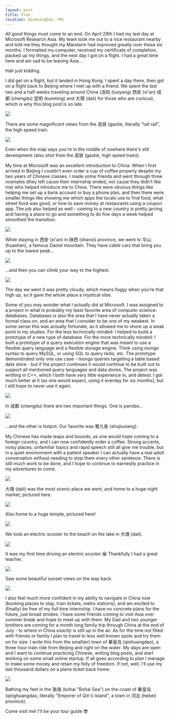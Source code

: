 ```yaml
---
layout: post
title: Free
location: QinHuangDao, PRC
---
```


All good things must come to an end. On April 29th I had my last day at Microsoft Research Asia. My team took me out to a nice restaurant nearby and told me they thought my Mandarin had improved greatly over these six months. I formatted my computer, received my certificate of completion, packed up my things, and the next day I got on a flight. I had a great time here and am sad to be leaving Asia...

Hah just kidding.

I did get on a flight, but it landed in Hong Kong. I spent a day there, then got on a flight back to Beijing where I met up with a friend. We spent the last two and a half weeks traveling around China (洛阳 (luoyang) 西安 (xi'an) 成都 (chengdu) 昆明 (kunming) and 大理 (dali) for those who are curious), which is why this blog post is so late.

<div class="post-image">
  <img src="/assets/free/gaotie_hills.jpg" />
  <p class="post-image-caption">There are some magnificent views from the 高铁 (gaotie, literally "tall rail", the high speed train.</p>
</div>

<div class="post-image">
  <img src="/assets/free/gaotie_city.jpg" />
  <p class="post-image-caption">Even when the map says you're in the middle of nowhere there's still development (also shot from the 高铁 (gaotie, high speed train))</p>
</div>

My time at Microsoft was an excellent introduction to China. When I first arrived in Beijing I couldn't even order a cup of coffee properly despite my two years of Chinese classes. I made some friends and went through three roomates (they left cause their internship ended, not cause they didn't like me) who helped introduce me to China. There were obvious things like helping me set up a bank account or buy a phone plan, and then there were smaller things like showing me which apps the locals use to find food, what street food was good, or how to save money at restaurants using a coupon app. The job also helped as well - coming to a new country is pretty jarring, and having a place to go and something to do five days a week helped smoothed the transition.


<div class="post-image post-image--split">
  <div class="split-image-group split-image-group--left">
    <img src="/assets/free/huashan_cable_car.jpg" />
    <p class="post-image-caption">
	  While staying in 西安 (xi'an) in 陕西 (shanxi) province, we went to 华山 (huashan), a famous Daoist mountain. They have cable cars that bring you up to the lowest peak...
    </p>
  </div>
  <div class="split-image-group split-image-group--right">
    <img src="/assets/free/huashan_climb.jpg" />
    <p class="post-image-caption">
      ...and then you can climb your way to the highest.
    </p>
  </div>
</div>

<div class="post-image">
  <img src="/assets/free/huashan_mist.jpg" />
  <p class="post-image-caption">The day we went it was pretty cloudy, which means foggy when you're that high up, so it gave the whole place a mystical vibe.</p>
</div>

Some of you may wonder what I actually did at Microsoft. I was assigned to a project in what is probably my least favorite area of computer science: databases. Databases is also the area that I have never actually taken a formal class on, and an area that I consider to be one of my weakest. In some sense this was actually fortunate, as it allowed me to shore up a weak point in my studies. For the less technically minded: I helped to build a prototype of a new type of database. For the more technically minded: I built a prototype of a query execution engine that was meant to use a flexible query language and a flexible storage engine. Think using mongo syntax to query MySQL, or using SQL to query redis, etc. The prototype demonstrated only one use case - mongo queries targeting a table based data store - but if the project continues it would continue to be built out to support all mentioned query languages and data stores. The project was writting in C++, which I both have very little experience in, and detest. I got much better at it (as one would expect, using it everday for six months), but I still hope to never use it again.

<div class="post-image">
  <img src="/assets/free/panda.jpg" />
  <p class="post-image-caption">In 成都 (chengdu) there are two important things. One is pandas...</p>
</div>

<div class="post-image">
  <img src="/assets/free/shujiuxiang.jpg" />
  <p class="post-image-caption">...and the other is hotpot. Our favorite was 蜀九香 (shujiuxiang).</p>
</div>

My Chinese has made leaps and bounds, as one would hope coming to a foreign country, and I can now confidently order a coffee. Strong accents, noisy places, unfamiliar topics and rapid speech still all give me trouble, but in a quiet environment with a patient speaker I can actually have a real adult conversation without needing to stop them every other sentence. There is still much work to be done, and I hope to continue to earnestly practice in my adventures to come.

<div class="post-image post-image--split">
  <div class="split-image-group split-image-group--left">
    <img src="/assets/free/dali_market.jpg" />
    <p class="post-image-caption">
	  大理 (dali) was the most scenic place we went, and home to a huge night market, pictured here.
    </p>
  </div>
  <div class="split-image-group split-image-group--right">
    <img src="/assets/free/dali_temple.jpg" />
    <p class="post-image-caption">
      Also home to a huge temple, pictured here!
    </p>
  </div>
</div>

<div class="post-image">
  <img src="/assets/free/dali_beach.jpg" />
  <p class="post-image-caption">We took an electric scooter to the beach on the lake in 大理 (dali).</p>
</div>

<div class="post-image">
  <img src="/assets/free/scooter.jpg" />
  <p class="post-image-caption">It was my first time driving an electric scooter 😁 Thankfully I had a great teacher.</p>
</div>

<div class="post-image">
  <img src="/assets/free/dali_view.jpg" />
  <p class="post-image-caption">Saw some beautiful sunset views on the way back.</p>
</div>

<div class="post-image">
  <img src="/assets/free/dali_mountain.jpg" />
</div>

I also feel much more confident in my ability to navigate in China now (booking places to stay, train tickets, metro stations), and am excited to (finally) be free of my full time internship. I have no concrete plans for the future, just broad strokes. I have some friends coming to visit Asia over summer break and hope to meet up with them. My Dad and two younger brothers are coming for a month long family trip through China at the end of July - to where in China _exactly_ is still up in the air. As for the time not filled with friends or family I plan to travel to less well known spots and try them on for size. I write this from the small(er) town of 秦皇岛 (qinhuangdao), a three hour train ride from Beijing and right on the water. My days are open and I want to continue practicing Chinese, writing blog posts, and start working on some small online startup. If all goes according to plan I manage to make some money and retain my folly of freedom. If not, well, I'll use my last thousand dollars on a plane ticket back home.

<div class="post-image">
  <img src="/assets/free/qinhuangdao.gif" />
  <p class="post-image-caption">Bathing my feet in the 渤海 (bohai "Bohai Sea") on the coast of 秦皇岛 (qinghuangdao, literally "Emporer of Qin's Island", a town in 河北 (hebei) province).</p>
</div>

Come visit me! I'll be your tour guide 😎
